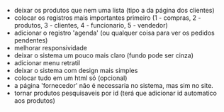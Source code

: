 - deixar os produtos que nem uma lista (tipo a da página dos clientes)
- colocar os registros mais importantes primeiro (1 - compras, 2 - produtos, 3 - clientes, 4 - funcionario, 5 - vendedor)
- adicionar o registro 'agenda' (ou qualquer coisa para ver os pedidos pendentes)
- melhorar responsividade
- deixar o sistema um pouco mais claro (fundo pode ser cinza)
- adicionar menu retratil
- deixar o sistema com design mais simples
- colocar tudo em um html só (opcional)
- a página 'fornecedor' não é necessaria no sistema, mas sim no site.
- tornar produtos pesquisaveis por id (terá que adicionar id automatico aos produtos)

